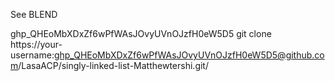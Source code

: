 See BLEND

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
git clone https://your-username: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@github.com/LasaACP/singly-linked-list-Matthewtershi.git/